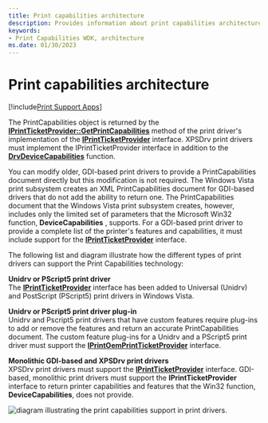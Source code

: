 ```yaml
---
title: Print capabilities architecture
description: Provides information about print capabilities architecture.
keywords:
- Print Capabilities WDK, architecture
ms.date: 01/30/2023
---
```


# Print capabilities architecture

[!include[Print Support Apps](../includes/print-support-apps.md)]

The PrintCapabilities object is returned by the [**IPrintTicketProvider::GetPrintCapabilities**](/windows-hardware/drivers/ddi/prdrvcom/nf-prdrvcom-iprintticketprovider-getprintcapabilities) method of the print driver's implementation of the [**IPrintTicketProvider**](/windows-hardware/drivers/ddi/prdrvcom/nn-prdrvcom-iprintticketprovider) interface. XPSDrv print drivers must implement the IPrintTicketProvider interface in addition to the [**DrvDeviceCapabilities**](/windows-hardware/drivers/ddi/winddiui/nf-winddiui-drvdevicecapabilities) function.

You can modify older, GDI-based print drivers to provide a PrintCapabilities document directly but this modification is not required. The Windows Vista print subsystem creates an XML PrintCapabilities document for GDI-based drivers that do not add the ability to return one. The PrintCapabilities document that the Windows Vista print subsystem creates, however, includes only the limited set of parameters that the Microsoft Win32 function, **DeviceCapabilities** , supports. For a GDI-based print driver to provide a complete list of the printer's features and capabilities, it must include support for the [**IPrintTicketProvider**](/windows-hardware/drivers/ddi/prdrvcom/nn-prdrvcom-iprintticketprovider) interface.

The following list and diagram illustrate how the different types of print drivers can support the Print Capabilities technology:

**Unidrv or PScript5 print driver**  
The [**IPrintTicketProvider**](/windows-hardware/drivers/ddi/prdrvcom/nn-prdrvcom-iprintticketprovider) interface has been added to Universal (Unidrv) and PostScript (PScript5) print drivers in Windows Vista.

**Unidrv or PScript5 print driver plug-in**  
Unidrv and Pscript5 print drivers that have custom features require plug-ins to add or remove the features and return an accurate PrintCapabilities document. The custom feature plug-ins for a Unidrv and a PScript5 print driver must support the [**IPrintOemPrintTicketProvider**](/windows-hardware/drivers/ddi/prcomoem/nn-prcomoem-iprintoemprintticketprovider) interface.

**Monolithic GDI-based and XPSDrv print drivers**  
XPSDrv print drivers must support the [**IPrintTicketProvider**](/windows-hardware/drivers/ddi/prdrvcom/nn-prdrvcom-iprintticketprovider) interface. GDI-based, monolithic print drivers must support the **IPrintTicketProvider** interface to return printer capabilities and features that the Win32 function, **DeviceCapabilities**, does not provide.

![diagram illustrating the print capabilities support in print drivers.](images/ptpcarch1.gif)
